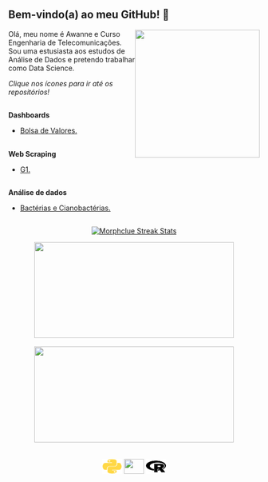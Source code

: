 ## Bem-vindo(a) ao meu GitHub! 🙂

<p>
<img align="right" src="https://64.media.tumblr.com/76a9a6d4163bd6e0f5f0d1cf3a96871f/fbfcffa4b4b3d946-70/s500x750/b851df158174ba93a56e1e5d93b444536ace3aa0.gifv" width="250" height="256" />
Olá, meu nome é Awanne e Curso Engenharia de Telecomunicações.
Sou uma estusiasta aos estudos de Análise de Dados e pretendo trabalhar como Data Science.
</p>

 
<i> Clique nos ícones para ir até os repositórios!  </i>

##
<strong>Dashboards</strong>
<a href="https://github.com/AwanneZanca/Dash_BolsaDeValores">
 - Bolsa de Valores.
 </a>


##
<strong>Web Scraping</strong>
<a href="https://github.com/AwanneZanca/WebScraping">
 - G1.
  </a>


##
<strong>Análise de dados</strong>
<a href="https://github.com/AwanneZanca/Analytics">
 - Bactérias e Cianobactérias. 
 </a>

##


  <a href="https://github.com/AwanneZanca/Analytics">
    <p align="center">
    <img title="🔥 Estatísticas" alt="Morphclue Streak Stats" src="http://github-readme-streak-stats.herokuapp.com?user=AwanneZanca&theme=dark"/>
  </a>
                                                                                                   
<a href="https://github.com/AwanneZanca">
  <p align="center"> 
<img src="https://github-readme-stats.vercel.app/api?username=AwanneZanca&show_icons=true&theme=dark&include_all_commits=true&count_private=true"
  height="192px" width="400px"/>
</a>  

<a href="https://github.com/AwanneZanca">
  <p align="center"> 
<img src="https://github-readme-stats.vercel.app/api/top-langs/?username=AwanneZanca&l&langs_count=7&theme=dark"
  height="192px" width="400px"/>
</a>


 ##
 
<p align="center">
  <img height="30" width="40" src="https://raw.githubusercontent.com/devicons/devicon/master/icons/python/python-plain.svg">
   <img   height="30" width="40" src="https://image.flaticon.com/icons/png/512/2772/2772123.png">
  <img   height="30" width="40" src="https://raw.githubusercontent.com/devicons/devicon/master/icons/r/r-plain.svg">
